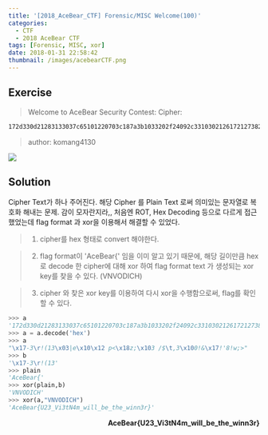 ```yaml
---
title: '[2018_AceBear_CTF] Forensic/MISC Welcome(100)'
categories:
  - CTF
  - 2018 AceBear CTF
tags: [Forensic, MISC, xor]
date: 2018-01-31 22:58:42
thumbnail: /images/acebearCTF.png
---
```


## Exercise

> Welcome to AceBear Security Contest:
> Cipher:

```bash
172d330d21283133037c65101220703c187a3b1033202f24092c33103021261721273821773b3e
```
> author: komang4130

![](exercise.png)


## Solution

Cipher Text가 하나 주어진다. 해당 Cipher 를 Plain Text 로써 의미있는 문자열로 복호화 해내는 문제.
감이 모자란지라,, 처음엔 ROT, Hex Decoding 등으로 다르게 접근 했었는데 flag format 과 xor을 이용해서 해결할 수 있었다.

> 1. cipher를 hex 형태로 convert 해야한다.

> 2. flag format이 'AceBear{' 임을 이미 알고 있기 때문에, 해당 길이만큼 hex로 decode 한 cipher에 대해 xor 하여 flag format text 가 생성되는 xor key를 찾을 수 있다. (VNVODICH)

> 3. cipher 와 찾은 xor key를 이용하여 다시 xor을 수행함으로써, flag를 확인할 수 있다.

```python
>>> a
'172d330d21283133037c65101220703c187a3b1033202f24092c33103021261721273821773b3e'
>>> a = a.decode('hex')
>>> a
"\x17-3\r!(13\x03|e\x10\x12 p<\x18z;\x103 /$\t,3\x100!&\x17!'8!w;>"
>>> b
'\x17-3\r!(13'
>>> plain
'AceBear{'
>>> xor(plain,b)
'VNVODICH'
>>> xor(a,"VNVODICH")
'AceBear{U23_Vi3tN4m_will_be_the_winn3r}'
```

<p align='right'><strong>AceBear{U23_Vi3tN4m_will_be_the_winn3r}</strong></p>
